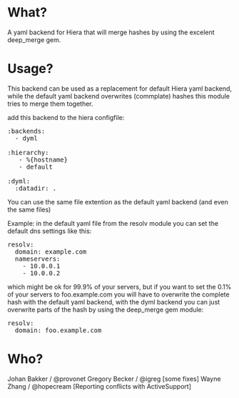What?
=====

A yaml backend for Hiera that will merge hashes by using the
excelent deep_merge gem.

Usage?
======

This backend can be used as a replacement for default Hiera yaml backend, while the default yaml backend overwrites (commplate) hashes this module tries to merge them together.

add this backend to the hiera configfile:

<pre>
:backends:
  - dyml

:hierarchy:
   - %{hostname}
   - default

:dyml:
  :datadir: .
</pre>

You can use the same file extention as the default yaml backend (and even the same files)

Example:
in the default yaml file from the resolv module you can set the default dns settings like this:

<pre>
resolv:
  domain: example.com 
  nameservers:
    - 10.0.0.1
    - 10.0.0.2
</pre>

which might be ok for 99.9% of your servers, but if you want to set the 0.1% of your servers to foo.example.com you will have to overwrite the complete hash with the default yaml backend, with the dyml backend you can just overwrite parts of the hash by using the deep_merge gem module:

<pre>
resolv:
  domain: foo.example.com 
</pre>

Who?
====

Johan Bakker / @provonet
Gregory Becker / @igreg [some fixes]
Wayne Zhang / @hopecream [Reporting conflicts with ActiveSupport]
